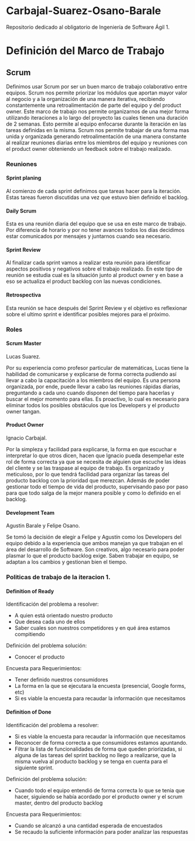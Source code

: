 # Carbajal-Suarez-Osano-Barale
Repositorio dedicado al obligatorio de Ingeniería de Software Ágil 1.

# Definición del Marco de Trabajo


## Scrum
Definimos usar Scrum por ser un buen marco de trabajo colaborativo entre equipos.
Scrum nos permite priorizar los módulos que aportan mayor valor al negocio y a la organización de una manera iterativa, recibiendo constantemente una retroalimentación de parte del equipo y del product owner.
Este marco de trabajo nos permite organizarnos de una mejor forma utilizando iteraciones a lo largo del proyecto las cuales tienen una duración de 2 semanas. Esto permite al equipo enfocarse durante la iteración en las tareas definidas en la misma.
Scrum nos permite trabajar de una forma mas unida y organizada generando retroalimentación de una manera constante al realizar reuniones diarias entre los miembros del equipo y reuniones con el product owner obteniendo un feedback sobre el trabajo realizado.


### Reuniones



#### Sprint planing
Al comienzo de cada sprint definimos que tareas hacer para la iteración.
Estas tareas fueron discutidas una vez que estuvo bien definido el backlog.

#### Daily Scrum
Esta es una reunión diaria del equipo que se usa en este marco de trabajo.
Por diferencia de horario y por no tener avances todos los días decidimos estar comunicados por mensajes y juntarnos cuando sea necesario.

####  Sprint Review
Al finalizar cada sprint vamos a realizar esta reunión para identificar aspectos positivos y negativos sobre el trabajo realizado. En este tipo de reunión se estudia cual es la situación junto al product owner y en base a eso se actualiza el product backlog con las nuevas condiciones.

#### Retrospectiva
Esta reunión se hace después del Sprint Review y el objetivo es reflexionar sobre el ultimo sprint e identificar posibles mejores para el próximo.


### Roles

#### Scrum Master
Lucas Suarez.

Por su experiencia como profesor particular de matemáticas, Lucas tiene la habilidad de comunicarse y explicarse de forma correcta pudiendo así llevar a cabo la capacitación a los miembros del equipo.
Es una persona organizada, por ende, puede llevar a cabo las reuniones rápidas diarias, preguntando a cada uno cuando disponen del tiempo para hacerlas y buscar el mejor momento para ellas.
Es proactivo, lo cual es necesario para eliminar todos los posibles obstáculos que los Developers y el producto owner tangan.

#### Product Owner
Ignacio Carbajal.

Por la simpleza y facilidad para explicarse, la forma en que escuchar e interpretar lo que otros dicen, hacen que Ignacio pueda desempeñar este rol de forma correcta ya que se necesita de alguien que escuche las ideas del cliente y se las traspase al equipo de trabajo.
Es organizado y meticuloso, por lo que tendrá facilidad para organizar las tareas del producto backlog con la prioridad que merezcan. Además de poder gestionar todo el tiempo de vida del producto, supervisando paso por paso para que todo salga de la mejor manera posible y como lo definido en el backlog.

#### Development Team
Agustin Barale y Felipe Osano.

Se tomó la decisión de elegir a Felipe y Agustín como los Developers del equipo debido a la experiencia que ambos manejan ya que trabajan en el área del desarrollo de Software.
Son creativos, algo necesario para poder plasmar lo que el producto backlog exige.
Saben trabajar en equipo, se adaptan a los cambios y gestionan bien el tiempo.

### Politicas de trabajo de la iteracion 1.
#### Definition of Ready

Identificación del problema a resolver:

* A quien está orientado nuestro producto
* Que desea cada uno de ellos
* Saber cuales son nuestros competidores y en qué área estamos compitiendo

Definición del problema solución:
* Conocer el producto

Encuesta para Requerimientos:
* Tener definido nuestros consumidores
* La forma en la que se ejecutara la encuesta (presencial, Google forms, etc)
* Si es viable la encuesta para recaudar la información que necesitamos

#### Definition of Done

Identificación del problema a resolver:

* Si es viable la encuesta para recaudar la información que necesitamos
* Reconocer de forma correcta a que consumidores estamos apuntando.
* Filtrar la lista de funcionalidades de forma que queden priorizadas, si alguna de las tareas del sprint backlog no llego a realizarse, que la misma vuelva al producto backlog y se tenga en cuenta para el siguiente sprint.

Definición del problema solución:

* Cuando todo el equipo entendió de forma correcta lo que se tenia que hacer, siguiendo se había acordado por el producto owner y el scrum master, dentro del producto backlog

Encuesta para Requerimientos:

* Cuando se alcanzó a una cantidad esperada de encuestados
* Se recaudo la suficiente información para poder analizar las respuestas

